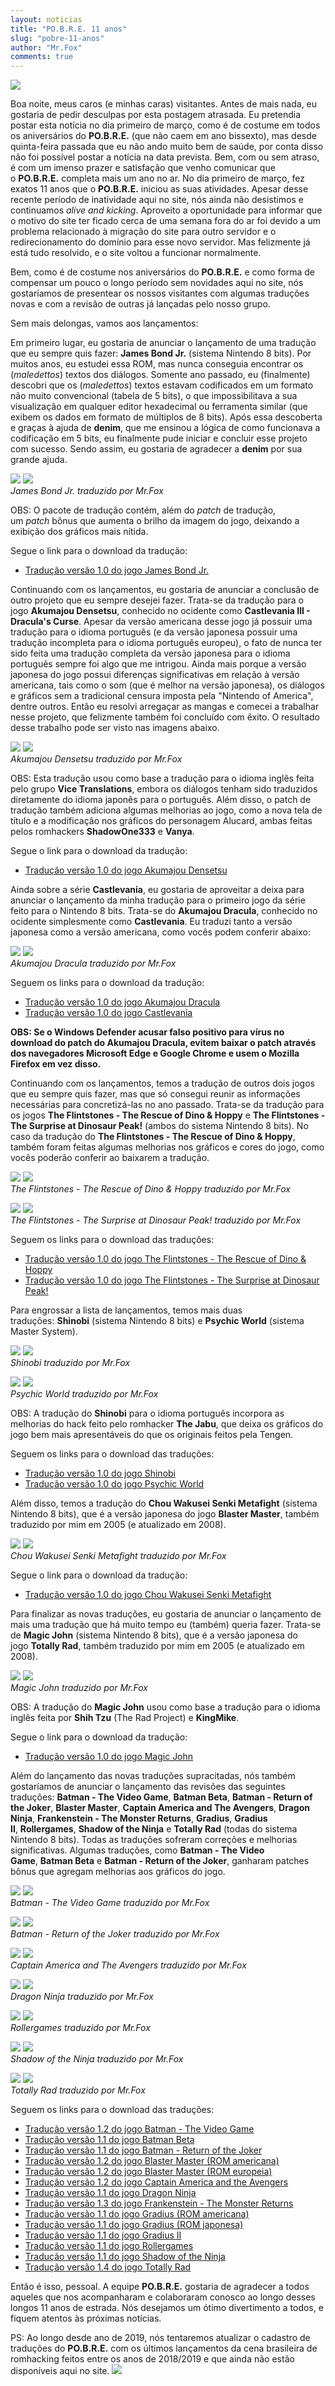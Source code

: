 ```yaml
---
layout: noticias
title: "PO.B.R.E. 11 anos"
slug: "pobre-11-anos"
author: "Mr.Fox"
comments: true
---
```

![](//img.romhackers.org/outros/POBRE_11_ano.jpg)

Boa noite, meus caros (e minhas caras) visitantes. Antes de mais nada, eu gostaria de pedir desculpas por esta postagem atrasada. Eu pretendia postar esta notícia no dia primeiro de março, como é de costume em todos os aniversários do **PO.B.R.E.** (que não caem em ano bissexto), mas desde quinta-feira passada que eu não ando muito bem de saúde, por conta disso não foi possível postar a notícia na data prevista. Bem, com ou sem atraso, é com um imenso prazer e satisfação que venho comunicar que o **PO.B.R.E.** completa mais um ano no ar. No dia primeiro de março, fez exatos 11 anos que o **PO.B.R.E.** iniciou as suas atividades. Apesar desse recente período de inatividade aqui no site, nós ainda não desistimos e continuamos *alive and kicking*. Aproveito a oportunidade para informar que o motivo do site ter ficado cerca de uma semana fora do ar foi devido a um problema relacionado à migração do site para outro servidor e o redirecionamento do domínio para esse novo servidor. Mas felizmente já está tudo resolvido, e o site voltou a funcionar normalmente.

Bem, como é de costume nos aniversários do **PO.B.R.E.** e como forma de compensar um pouco o longo período sem novidades aqui no site, nós gostaríamos de presentear os nossos visitantes com algumas traduções novas e com a revisão de outras já lançadas pelo nosso grupo.

Sem mais delongas, vamos aos lançamentos:

Em primeiro lugar, eu gostaria de anunciar o lançamento de uma tradução que eu sempre quis fazer: **James Bond Jr.** (sistema Nintendo 8 bits). Por muitos anos, eu estudei essa ROM, mas nunca conseguia encontrar os (*maledettos*) textos dos diálogos. Somente ano passado, eu (finalmente) descobri que os (*maledettos*) textos estavam codificados em um formato não muito convencional (tabela de 5 bits), o que impossibilitava a sua visualização em qualquer editor hexadecimal ou ferramenta similar (que exibem os dados em formato de múltiplos de 8 bits). Após essa descoberta e graças à ajuda de **denim**, que me ensinou a lógica de como funcionava a codificação em 5 bits, eu finalmente pude iniciar e concluir esse projeto com sucesso. Sendo assim, eu gostaria de agradecer a **denim** por sua grande ajuda.

![](//img.romhackers.org/traducoes/[NES]%20James%20Bond%20Jr%20-%20POBRE%20-%201.png) ![](//img.romhackers.org/traducoes/[NES]%20James%20Bond%20Jr%20-%20POBRE%20-%202.png)\
*James Bond Jr. traduzido por Mr.Fox*

OBS: O pacote de tradução contém, além do *patch* de tradução, um *patch* bônus que aumenta o brilho da imagem do jogo, deixando a exibição dos gráficos mais nítida.

Segue o link para o download da tradução:

-   [Tradução versão 1.0 do jogo James Bond Jr.](//romhackers.org/traducoes/console/nes/james-bond-jr.-(po.b.r.e.)/)

Continuando com os lançamentos, eu gostaria de anunciar a conclusão de outro projeto que eu sempre desejei fazer. Trata-se da tradução para o jogo **Akumajou Densetsu**, conhecido no ocidente como **Castlevania III - Dracula's Curse**. Apesar da versão americana desse jogo já possuir uma tradução para o idioma português (e da versão japonesa possuir uma tradução incompleta para o idioma português europeu), o fato de nunca ter sido feita uma tradução completa da versão japonesa para o idioma português sempre foi algo que me intrigou. Ainda mais porque a versão japonesa do jogo possui diferenças significativas em relação à versão americana, tais como o som (que é melhor na versão japonesa), os diálogos e gráficos sem a tradicional censura imposta pela "Nintendo of America", dentre outros. Então eu resolvi arregaçar as mangas e comecei a trabalhar nesse projeto, que felizmente também foi concluído com êxito. O resultado desse trabalho pode ser visto nas imagens abaixo.

![](//img.romhackers.org/traducoes/[NES]%20Akumajou%20Densetsu%20-%20POBRE%20-%201.png) ![](//img.romhackers.org/traducoes/[NES]%20Akumajou%20Densetsu%20-%20POBRE%20-%203.png)\
*Akumajou Densetsu traduzido por Mr.Fox*

OBS: Esta tradução usou como base a tradução para o idioma inglês feita pelo grupo **Vice Translations**, embora os diálogos tenham sido traduzidos diretamente do idioma japonês para o português. Além disso, o patch de tradução também adiciona algumas melhorias ao jogo, como a nova tela de título e a modificação nos gráficos do personagem Alucard, ambas feitas pelos romhackers **ShadowOne333** e **Vanya**.

Segue o link para o download da tradução:

-   [Tradução versão 1.0 do jogo Akumajou Densetsu](//romhackers.org/traducoes/console/nes/akumajou-densetsu-(po.b.r.e.)/)

Ainda sobre a série **Castlevania**, eu gostaria de aproveitar a deixa para anunciar o lançamento da minha tradução para o primeiro jogo da série feito para o Nintendo 8 bits. Trata-se do **Akumajou Dracula**, conhecido no ocidente simplesmente como **Castlevania**. Eu traduzi tanto a versão japonesa como a versão americana, como vocês podem conferir abaixo:

![](//img.romhackers.org/traducoes/[NES]%20Akumajou%20Dracula%20-%20POBRE%20-%201.png) ![](//img.romhackers.org/traducoes/[NES]%20Akumajou%20Dracula%20-%20POBRE%20-%202.png)\
*Akumajou Dracula traduzido por Mr.Fox*

Seguem os links para o download da tradução:

-   [Tradução versão 1.0 do jogo Akumajou Dracula](//romhackers.org/traducoes/console/nes/akumajou-dracula-(po.b.r.e.)/)
-   [Tradução versão 1.0 do jogo Castlevania](//romhackers.org/traducoes/console/nes/castlevania-(po.b.r.e.)/)

**OBS: Se o Windows Defender acusar falso positivo para vírus no download do patch do Akumajou Dracula, evitem baixar o patch através dos navegadores Microsoft Edge e Google Chrome e usem o Mozilla Firefox em vez disso.**

Continuando com os lançamentos, temos a tradução de outros dois jogos que eu sempre quis fazer, mas que só consegui reunir as informações necessárias para concretizá-las no ano passado. Trata-se da tradução para os jogos **The Flintstones - The Rescue of Dino & Hoppy** e **The Flintstones - The Surprise at Dinosaur Peak!** (ambos do sistema Nintendo 8 bits). No caso da tradução do **The Flintstones - The Rescue of Dino & Hoppy**, também foram feitas algumas melhorias nos gráficos e cores do jogo, como vocês poderão conferir ao baixarem a tradução.

![](//img.romhackers.org/traducoes/[NES]%20The%20Flintstones%20-%20POBRE%20-%201.png) ![](//img.romhackers.org/traducoes/[NES]%20The%20Flintstones%20-%20POBRE%20-%203.png)\
*The Flintstones - The Rescue of Dino & Hoppy traduzido por Mr.Fox*

![](//img.romhackers.org/traducoes/[NES]%20The%20Flintstones%20-%20The%20Surprise%20at%20Dinosaur%20Peak%20-%20POBRE%20-%201.png) ![](//img.romhackers.org/traducoes/[NES]%20The%20Flintstones%20-%20The%20Surprise%20at%20Dinosaur%20Peak%20-%20POBRE%20-%202.png)\
*The Flintstones - The Surprise at Dinosaur Peak! traduzido por Mr.Fox*

Seguem os links para o download das traduções:

-   [Tradução versão 1.0 do jogo The Flintstones - The Rescue of Dino & Hoppy](//romhackers.org/traducoes/console/nes/the-flintstones-the-rescue-of-dino-and-hoppy-(po.b.r.e.)/)
-   [Tradução versão 1.0 do jogo The Flintstones - The Surprise at Dinosaur Peak!](//romhackers.org/traducoes/console/nes/the-flintstones-the-surprise-at-dinosaur-peak!-(po.b.r.e.)/)

Para engrossar a lista de lançamentos, temos mais duas traduções: **Shinobi** (sistema Nintendo 8 bits) e **Psychic World** (sistema Master System).

![](//img.romhackers.org/traducoes/[NES]%20Shinobi%20-%20POBRE%20-%201.png) ![](//img.romhackers.org/traducoes/[NES]%20Shinobi%20-%20POBRE%20-%202.png)\
*Shinobi traduzido por Mr.Fox*

![](//img.romhackers.org/traducoes/[SMS]%20Psychic%20World%20-%20POBRE%20-%201.png) ![](//img.romhackers.org/traducoes/[SMS]%20Psychic%20World%20-%20POBRE%20-%202.png)\
*Psychic World traduzido por Mr.Fox*

OBS: A tradução do **Shinobi** para o idioma português incorpora as melhorias do hack feito pelo romhacker **The Jabu**, que deixa os gráficos do jogo bem mais apresentáveis do que os originais feitos pela Tengen.

Seguem os links para o download das traduções:

-   [Tradução versão 1.0 do jogo Shinobi](//romhackers.org/traducoes/console/nes/shinobi-(po.b.r.e.)/)
-   [Tradução versão 1.0 do jogo Psychic World](//romhackers.org/traducoes/console/master-system/psychic-world-(po.b.r.e.)/)

Além disso, temos a tradução do **Chou Wakusei Senki Metafight** (sistema Nintendo 8 bits), que é a versão japonesa do jogo **Blaster Master**, também traduzido por mim em 2005 (e atualizado em 2008).

![](//img.romhackers.org/traducoes/[NES]%20Chou-Wakusei%20Senki%20-%20MetaFight%20-%20POBRE%20-%201.png) ![](//img.romhackers.org/traducoes/[NES]%20Chou-Wakusei%20Senki%20-%20MetaFight%20-%20POBRE%20-%203.png)\
*Chou Wakusei Senki Metafight traduzido por Mr.Fox*

Segue o link para o download da tradução:

-   [Tradução versão 1.0 do jogo Chou Wakusei Senki Metafight](//romhackers.org/traducoes/console/nes/chou-wakusei-senki-metafight-(po.b.r.e.)/)

Para finalizar as novas traduções, eu gostaria de anunciar o lançamento de mais uma tradução que há muito tempo eu (também) queria fazer. Trata-se de **Magic John** (sistema Nintendo 8 bits), que é a versão japonesa do jogo **Totally Rad**, também traduzido por mim em 2005 (e atualizado em 2008).

![](//img.romhackers.org/traducoes/[NES]%20Magic%20John%20-%20POBRE%20-%201.png) ![](//img.romhackers.org/traducoes/[NES]%20Magic%20John%20-%20POBRE%20-%203.png)\
*Magic John traduzido por Mr.Fox*

OBS: A tradução do **Magic John** usou como base a tradução para o idioma inglês feita por **Shih Tzu** (The Rad Project) e **KingMike**.

Segue o link para o download da tradução:

-   [Tradução versão 1.0 do jogo Magic John](//romhackers.org/traducoes/console/nes/magic-john-(po.b.r.e.)/)

Além do lançamento das novas traduções supracitadas, nós também gostaríamos de anunciar o lançamento das revisões das seguintes traduções: **Batman - The Video Game**, **Batman Beta**, **Batman - Return of the Joker**, **Blaster Master**, **Captain America and The Avengers**, **Dragon Ninja**, **Frankenstein - The Monster Returns**, **Gradius**, **Gradius II**, **Rollergames**, **Shadow of the Ninja** e **Totally Rad** (todas do sistema Nintendo 8 bits). Todas as traduções sofreram correções e melhorias significativas. Algumas traduções, como **Batman - The Video Game**, **Batman Beta** e **Batman - Return of the Joker**, ganharam patches bônus que agregam melhorias aos gráficos do jogo.

![](//img.romhackers.org/traducoes/[NES]%20Batman%20-%20POBRE%20-%201.png) ![](//img.romhackers.org/traducoes/[NES]%20Batman%20-%20POBRE%20-%202.png)\
*Batman - The Video Game traduzido por Mr.Fox*

![](//img.romhackers.org/traducoes/[NES]%20Batman%20-%20Return%20of%20the%20Joker%20-%20POBRE%20-%201.png) ![](//img.romhackers.org/traducoes/[NES]%20Batman%20-%20Return%20of%20the%20Joker%20-%20POBRE%20-%203.png)\
*Batman - Return of the Joker traduzido por Mr.Fox*

![](//img.romhackers.org/traducoes/[NES]%20Captain%20America%20-%20POBRE%20-%201.png) ![](//img.romhackers.org/traducoes/[NES]%20Captain%20America%20-%20POBRE%20-%202.png)\
*Captain America and The Avengers traduzido por Mr.Fox*

![](//img.romhackers.org/traducoes/[NES]%20Dragon%20Ninja%20-%20POBRE%20-%201.png) ![](//img.romhackers.org/traducoes/[NES]%20Dragon%20Ninja%20-%20POBRE%20-%203.png)\
*Dragon Ninja traduzido por Mr.Fox*

![](//img.romhackers.org/traducoes/[NES]%20Rollergames%20-%20POBRE%20-%201.png) ![](//img.romhackers.org/traducoes/[NES]%20Rollergames%20-%20POBRE%20-%203.png)\
*Rollergames traduzido por Mr.Fox*

![](//img.romhackers.org/traducoes/[NES]%20Shadow%20of%20the%20Ninja%20-%20POBRE%20-%201.png) ![](//img.romhackers.org/traducoes/[NES]%20Shadow%20of%20the%20Ninja%20-%20POBRE%20-%202.png)\
*Shadow of the Ninja traduzido por Mr.Fox*

![](//img.romhackers.org/traducoes/[NES]%20Totally%20Rad%20-%20POBRE%20-%201.png) ![](//img.romhackers.org/traducoes/[NES]%20Totally%20Rad%20-%20POBRE%20-%203.png)\
*Totally Rad traduzido por Mr.Fox*

Seguem os links para o download das traduções:

-   [Tradução versão 1.2 do jogo Batman - The Video Game](//romhackers.org/traducoes/console/nes/batman-the-video-game-(po.b.r.e.)/)
-   [Tradução versão 1.1 do jogo Batman Beta](//romhackers.org/traducoes/console/nes/batman-the-video-game-(versao-beta-do-jogo)-(po.b.r.e.)/)
-   [Tradução versão 1.1 do jogo Batman - Return of the Joker](//romhackers.org/traducoes/console/nes/batman-return-of-the-joker-(po.b.r.e.)/)
-   [Tradução versão 1.2 do jogo Blaster Master (ROM americana)](//romhackers.org/traducoes/console/nes/blaster-master-(versao-americana)-(po.b.r.e.)/)
-   [Tradução versão 1.2 do jogo Blaster Master (ROM europeia)](//romhackers.org/traducoes/console/nes/blaster-master-(versao-europeia)-(po.b.r.e.)/)
-   [Tradução versão 1.2 do jogo Captain America and the Avengers](//romhackers.org/traducoes/console/nes/captain-america-and-the-avengers-(po.b.r.e.)/)
-   [Tradução versão 1.1 do jogo Dragon Ninja](//romhackers.org/traducoes/console/nes/dragon-ninja-(po.b.r.e.)/)
-   [Tradução versão 1.3 do jogo Frankenstein - The Monster Returns](//romhackers.org/traducoes/console/nes/frankenstein-the-monster-returns-(po.b.r.e.)/)
-   [Tradução versão 1.1 do jogo Gradius (ROM americana)](//romhackers.org/traducoes/console/nes/gradius-(versao-americana)/)
-   [Tradução versão 1.1 do jogo Gradius (ROM japonesa)](//romhackers.org/traducoes/console/nes/gradius-(versao-japonesa)-(po.b.r.e.)/)
-   [Tradução versão 1.1 do jogo Gradius II](//romhackers.org/traducoes/console/nes/gradius-ii-(po.b.r.e.)/)
-   [Tradução versão 1.1 do jogo Rollergames](//romhackers.org/traducoes/console/nes/rollergames-(po.b.r.e.)/)
-   [Tradução versão 1.1 do jogo Shadow of the Ninja](//romhackers.org/traducoes/console/nes/shadow-of-the-ninja-(po.b.r.e.)/)
-   [Tradução versão 1.4 do jogo Totally Rad](//romhackers.org/traducoes/console/nes/totally-rad-(po.b.r.e.)/)

Então é isso, pessoal. A equipe **PO.B.R.E.** gostaria de agradecer a todos aqueles que nos acompanharam e colaboraram conosco ao longo desses longos 11 anos de estrada. Nós desejamos um ótimo divertimento a todos, e fiquem atentos às próximas notícias.

PS: Ao longo desde ano de 2019, nós tentaremos atualizar o cadastro de traduções do **PO.B.R.E.** com os últimos lançamentos da cena brasileira de romhacking feitos entre os anos de 2018/2019 e que ainda não estão disponíveis aqui no site. ![](//web.archive.org/web/20200928103531im_/http://romhackers.org/uploads/smil470474167631b.gif)